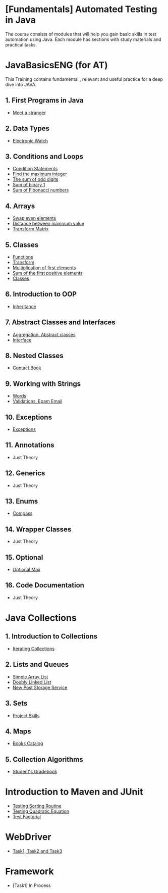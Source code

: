 
# [Fundamentals] Automated Testing in Java

The course consists of modules that will help you gain basic skills in test automation using Java.
Each module has sections with study materials and practical tasks.


# JavaBasicsENG (for AT)

This Training contains fundamental , relevant  and useful practice for a deep dive into JAVA. 

## 1. First Programs in Java
- [Meet a stranger](https://gitlab.com/marthadelaossa/meet-a-stranger)
## 2. Data Types
- [Electronic Watch](https://gitlab.com/marthadelaossa/electronic-watch)
## 3. Conditions and Loops
- [Condition Statements](https://gitlab.com/marthadelaossa/intro-java-task01-master)
- [Find the maximum integer](https://gitlab.com/marthadelaossa/intro-java-task02-master)
- [The sum of odd digits](https://gitlab.com/marthadelaossa/flow-control-task01-master)
- [Sum of binary 1](https://gitlab.com/marthadelaossa/flow-control-task02-master)
- [Sum of Fibonacci numbers](https://gitlab.com/marthadelaossa/flow-control-task03-master)

## 4. Arrays
- [Swap even elements](https://gitlab.com/marthadelaossa/arrays-task01-master)
- [Distance between maximum value](https://gitlab.com/marthadelaossa/arrays-task02-master)
- [Transform Matrix](https://gitlab.com/marthadelaossa/arrays-task03-master)
  
## 5. Classes
- [Functions](function-task01-master)
- [Transform](https://gitlab.com/marthadelaossa/function-task02-master)
- [Multiplication of first elements](https://gitlab.com/marthadelaossa/function-task03-master)
- [Sum of the first positive elements](https://gitlab.com/marthadelaossa/function-task04-master)
- [Classes](https://gitlab.com/marthadelaossa/classes-skeleton)
  
## 6. Introduction to OOP
- [Inheritance](https://gitlab.com/marthadelaossa/inheritance-skeleton)
## 7. Abstract Classes and Interfaces
- [Aggregation. Abstract classes](https://gitlab.com/marthadelaossa/aggregation-skeleton)
- [Interface](https://gitlab.com/marthadelaossa/interfaces-skeleton.git)
## 8. Nested Сlasses
- [Contact Book](https://gitlab.com/marthadelaossa/contact-book.git)
## 9. Working with Strings
- [Words](https://gitlab.com/marthadelaossa/words.git)
- [Validations. Epam Email](https://gitlab.com/marthadelaossa/validations-epam-email.git)
## 10. Exceptions
- [Exceptions](https://gitlab.com/marthadelaossa/exceptions-skeleton.git)
## 11. Annotations
- Just Theory
## 12. Generics
- Just Theory
## 13. Enums
- [Compass](https://gitlab.com/marthadelaossa/compass.git)
## 14. Wrapper Classes
- Just Theory
## 15. Optional
- [Optional Max](https://gitlab.com/marthadelaossa/optional-max.git)
## 16. Code Documentation
- Just Theory

# Java Collections

## 1. Introduction to Collections
- [Iterating Collections](https://gitlab.com/marthadelaossa/newpostoffice)  
## 2. Lists and Queues
- [Simple Array List](https://gitlab.com/marthadelaossa/simplearraylist-task)
- [Doubly Linked List](https://gitlab.com/marthadelaossa/doubly-linked-list-skeleton)
- [New Post Storage Service](https://gitlab.com/marthadelaossa/newpostofficestorage-task)  
## 3. Sets
- [Project Skills](https://gitlab.com/marthadelaossa/project-skills-skeleton)
## 4. Maps
- [Books Catalog](https://gitlab.com/marthadelaossa/bookscatalog-task)  
## 5. Collection Algorithms
- [Student's Gradebook](https://gitlab.com/marthadelaossa/student-gradebook-skeleton)

# Introduction to Maven and JUnit
- [Testing Sorting Routine](https://gitlab.com/marthadelaossa/test-sorting-master)
- [Testing Quadratic Equation](https://gitlab.com/marthadelaossa/test-quadratic-equation-master)
- [Test Factorial](https://gitlab.com/marthadelaossa/test-factorial-master)

# WebDriver
- [Task1, Task2 and Task3](https://gitlab.com/marthadelaossa/ta_training-java)

# Framework
- [Task1] In Process
  
